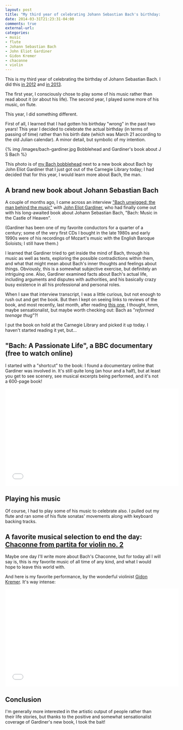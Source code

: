 ```yaml
---
layout: post
title: "My third year of celebrating Johann Sebastian Bach's birthday: who was this guy anyway?"
date: 2014-03-31T21:23:31-04:00
comments: true
external-url: 
categories: 
- music
- flute
- Johann Sebastian Bach
- John Eliot Gardiner
- Gidon Kremer
- chaconne
- violin
---
```

This is my third year of celebrating the birthday of Johann Sebastian Bach. I did this [in 2012](/blog/2012/03/21/flute-update-celebrating-bachs-birthday/) and [in 2013](/blog/2013/03/21/my-second-year-of-celebrating-johann-sebastian-bachs-birthday/).

The first year, I consciously chose to play some of his music rather than read about it (or about his life). The second year, I played some more of his music, on flute.

This year, I did something different.

First of all, I learned that I had gotten his birthday "wrong" in the past two years! This year I decided to celebrate the actual birthday (in terms of passing of time) rather than his birth date (which was March 21 according to the old Julian calendar). A minor detail, but symbolic of my intention.

{% img /images/bach-gardiner.jpg Bobblehead and Gardiner's book about J S Bach %}

<!--more-->

This photo is of [my Bach bobblehead](/blog/2012/09/20/my-first-bobblehead-doll-guess-who/) next to a new book about Bach by John Eliot Gardiner that I just got out of the Carnegie Library today; I had decided that for this year, I would learn more about Bach, the man.

## A brand new book about Johann Sebastian Bach

A couple of months ago, I came across an interview ["Bach unwigged: the man behind the music"](http://www.npr.org/blogs/deceptivecadence/2013/10/25/240780499/bach-unwigged-the-man-behind-the-music) with [John Eliot Gardiner](http://en.wikipedia.org/wiki/John_Eliot_Gardiner), who had finally come out with his long-awaited book about Johann Sebastian Bach, "Bach: Music in the Castle of Heaven".

(Gardiner has been one of my favorite conductors for a quarter of a century; some of the very first CDs I bought in the late 1980s and early 1990s were of his recordings of Mozart's music with the English Baroque Soloists; I still have them.)

I learned that Gardiner tried to get inside the mind of Bach, through his music as well as texts, exploring the possible contradictions within them, and what that might mean about Bach's inner thoughts and feelings about things. Obviously, this is a somewhat subjective exercise, but definitely an intriguing one. Also, Gardiner examined facts about Bach's actual life, including arguments and disputes with authorities, and his basically crazy busy existence in all his professional and personal roles.

When I saw that interview transcript, I was a little curious, but not enough to rush out and get the book. But then I kept on seeing links to reviews of the book, and most recently, last month, after reading [this one](http://www.nybooks.com/articles/archives/2014/feb/20/why-bach-moves-us/), I thought, hmm, maybe sensationalist, but maybe worth checking out: Bach as "*reformed teenage thug*"?!

I put the book on hold at the Carnegie Library and picked it up today. I haven't started reading it yet, but...

## "Bach: A Passionate Life", a BBC documentary (free to watch online)

I started with a "shortcut" to the book: I found a documentary online that Gardiner was involved in. It's still quite long (an hour and a half), but at least you get to see scenery, see musical excerpts being performed, and it's not a 600-page book!

<iframe width="560" height="315" src="//www.youtube.com/embed/SOO8IC8_VaY" frameborder="0" allowfullscreen></iframe>

## Playing his music

Of course, I had to play some of his music to celebrate also. I pulled out my flute and ran some of his flute sonatas' movements along with keyboard backing tracks.

## A favorite musical selection to end the day: [Chaconne from partita for violin no. 2](http://en.wikipedia.org/wiki/Partita_for_Violin_No._2_%28Bach%29)

Maybe one day I'll write more about Bach's Chaconne, but for today all I will say is, this is my favorite music of all time of any kind, and what I would hope to leave this world with.

And here is my favorite performance, by the wonderful violinist [Gidon Kremer](http://en.wikipedia.org/wiki/Gidon_Kremer). It's way intense:

<iframe width="560" height="315" src="//www.youtube.com/embed/DBJPVnJ8m-Y" frameborder="0" allowfullscreen></iframe>

## Conclusion

I'm generally more interested in the artistic output of people rather than their life stories, but thanks to the positive and somewhat sensationalist coverage of Gardiner's new book, I took the bait!

